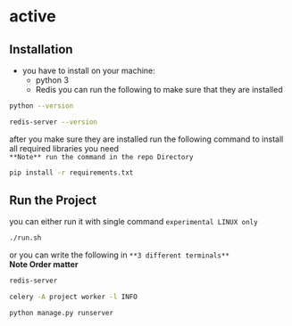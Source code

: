 # active



## Installation
- you have to install on your machine:
  - python 3
  - Redis 
you can run the following to make sure that they are installed 
```bash
python --version
```

```bash
redis-server --version
```
after you make sure they are installed 
run the following command to install all required libraries you need  
`**Note** run the command in the repo Directory`
```bash
pip install -r requirements.txt
```

## Run the Project 
you can either run it with single command `experimental LINUX only`
```bash
./run.sh
```
or you can write the following in `**3 different terminals**`   
**Note Order matter**

```bash
redis-server
```
```bash
celery -A project worker -l INFO
```

```bash
python manage.py runserver
```